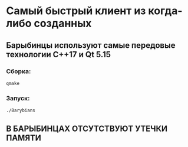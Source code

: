 # Самый быстрый клиент из когда-либо созданных

## Барыбинцы используют самые передовые технологии С++17 и Qt 5.15
### Сборка:
	qmake
### Запуск:
	./Barybians
## В БАРЫБИНЦАХ ОТСУТСТВУЮТ УТЕЧКИ ПАМЯТИ



